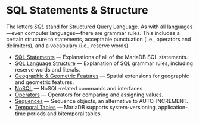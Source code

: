 # SQL Statements &amp; Structure

The letters <em>SQL</em> stand for Structured Query Language.  As with all languages<span>—</span>even computer languages<span>—</span>there are grammar rules.  This includes a certain structure to statements, acceptable punctuation (i.e., operators and delimiters), and a vocabulary (i.e., reserve words).

- [SQL Statements](/sql-statements-structure/sql-statements/) — Explanations of all of the MariaDB SQL statements.
- [SQL Language Structure](/sql-statements-structure/sql-language-structure/) — Explanation of SQL grammar rules, including reserve words and literals.
- [Geographic & Geometric Features](/sql-statements-structure/geographic-geometric-features/) — Spatial extensions for geographic and geometric features.
- [NoSQL](/sql-statements-structure/nosql/) — NoSQL-related commands and interfaces
- [Operators](/sql-statements-structure/operators/) — Operators for comparing and assigning values.
- [Sequences](/sql-statements-structure/sequences/) — Sequence objects, an alternative to AUTO_INCREMENT.
- [Temporal Tables](/sql-statements-structure/temporal-tables/) — MariaDB supports system-versioning, application-time periods and bitemporal tables.